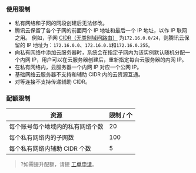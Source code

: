 ### 使用限制
- 私有网络和子网的网段创建后无法修改。
- 腾讯云保留了各个子网的前面两个 IP 地址和最后一个 IP 地址，以作 IP 联网之用。 例如，子网 [CIDR（无类别域间路由）](https://cloud.tencent.com/document/product/215/18509#2) 为`172.16.0.0/24`，则腾讯云保留的 IP 地址为：`172.16.0.0`、`172.16.0.1`和`172.16.0.255`。
- 向私有网络中添加云服务器时，系统会在指定子网内为该实例默认随机分配一个内网 IP，用户可以在云服务器创建后，重新指定每台云服务器的内网 IP。
- 在私有网络内，云服务器一个内网 IP 对应一个公网 IP。
- 基础网络云服务器不支持和辅助 CIDR 内的云资源互通。
- 对等连接不支持传递辅助 CIDR。

### 配额限制
| 资源 | 限制 / 个 |
|---------|---------|
| 每个账号每个地域内的私有网络个数	 | 20 | 
| 每个私有网络内的子网数		 | 100 | 
|每个私有网络内辅助 CIDR 个数 | 5 |

>?如需提升配额，请提 [工单申请](https://console.cloud.tencent.com/workorder/category?level1_id=6&level2_id=168&source=0&data_title=%E7%A7%81%E6%9C%89%E7%BD%91%E7%BB%9CVPC&step=1)。
>
